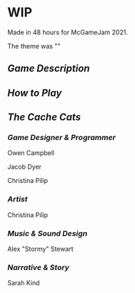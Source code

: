 # WIP

Made in 48 hours for McGameJam 2021.

The theme was "" 

## ***Game Description***


## ***How to Play***


## ***The Cache Cats***


### *Game Designer & Programmer*

Owen Campbell

Jacob Dyer

Christina Pilip

### *Artist*

Christina Pilip

### *Music & Sound Design*

Alex "Stormy" Stewart

### *Narrative & Story*

Sarah Kind
